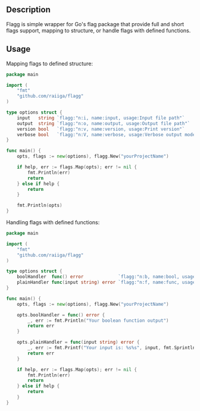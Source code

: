 ## Description

Flagg is simple wrapper for Go's flag package that provide full and short flags support, mapping to structure, or 
handle flags with defined functions.

## Usage

Mapping flags to defined structure:

```go
package main

import (
	"fmt"
	"github.com/raiiga/flagg"
)

type options struct {
	input   string `flagg:"n:i, name:input, usage:Input file path"`
	output  string `flagg:"n:o, name:output, usage:Output file path"`
	version bool   `flagg:"n:v, name:version, usage:Print version"`
	verbose bool   `flagg:"n:V, name:verbose, usage:Verbose output mode"`
}

func main() {
	opts, flags := new(options), flagg.New("yourProjectName")

	if help, err := flags.Map(opts); err != nil {
		fmt.Println(err)
		return
	} else if help {
		return
	}

	fmt.Println(opts)
}
```

Handling flags with defined functions:

```go
package main

import (
	"fmt"
	"github.com/raiiga/flagg"
)

type options struct {
	boolHandler  func() error             `flagg:"n:b, name:bool, usage:function activated if flag provided"`
	plainHandler func(input string) error `flagg:"n:f, name:func, usage:function activated if flag with value provided"`
}

func main() {
	opts, flags := new(options), flagg.New("yourProjectName")

	opts.boolHandler = func() error {
		_, err := fmt.Println("Your boolean function output")
		return err
	}

	opts.plainHandler = func(input string) error {
		_, err := fmt.Printf("Your input is: %s%s", input, fmt.Sprintln())
		return err
	}

	if help, err := flags.Map(opts); err != nil {
		fmt.Println(err)
		return
	} else if help {
		return
	}
}
```